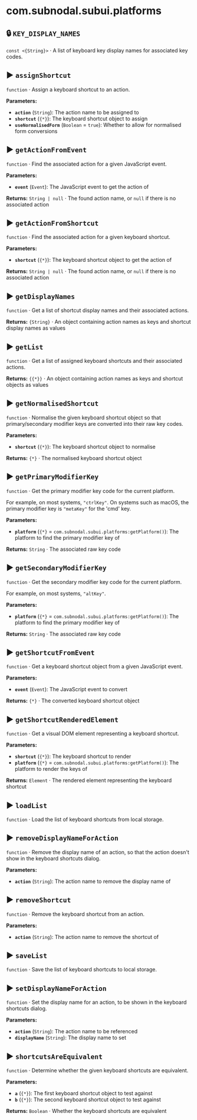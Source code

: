 # com.subnodal.subui.platforms
## 🔒️ `KEY_DISPLAY_NAMES`
`const <{String}>` · A list of keyboard key display names for associated key codes.

## ▶️ `assignShortcut`
`function` · Assign a keyboard shortcut to an action.

**Parameters:**
* **`action`** (`String`): The action name to be assigned to
* **`shortcut`** (`{*}`): The keyboard shortcut object to assign
* **`useNormalisedForm`** (`Boolean` = `true`): Whether to allow for normalised form conversions

## ▶️ `getActionFromEvent`
`function` · Find the associated action for a given JavaScript event.

**Parameters:**
* **`event`** (`Event`): The JavaScript event to get the action of

**Returns:** `String | null` · The found action name, or `null` if there is no associated action

## ▶️ `getActionFromShortcut`
`function` · Find the associated action for a given keyboard shortcut.

**Parameters:**
* **`shortcut`** (`{*}`): The keyboard shortcut object to get the action of

**Returns:** `String | null` · The found action name, or `null` if there is no associated action

## ▶️ `getDisplayNames`
`function` · Get a list of shortcut display names and their associated actions.

**Returns:** `{String}` · An object containing action names as keys and shortcut display names as values

## ▶️ `getList`
`function` · Get a list of assigned keyboard shortcuts and their associated actions.

**Returns:** `{{*}}` · An object containing action names as keys and shortcut objects as values

## ▶️ `getNormalisedShortcut`
`function` · Normalise the given keyboard shortcut object so that primary/secondary modifier keys are converted into their raw key codes.

**Parameters:**
* **`shortcut`** (`{*}`): The keyboard shortcut object to normalise

**Returns:** `{*}` · The normalised keyboard shortcut object

## ▶️ `getPrimaryModifierKey`
`function` · Get the primary modifier key code for the current platform. 

For example, on most systems, `"ctrlKey"`. On systems such as macOS,
the primary modifier key is `"metaKey"` for the 'cmd' key.

**Parameters:**
* **`platform`** (`{*}` = `com.subnodal.subui.platforms:getPlatform()`): The platform to find the primary modifier key of

**Returns:** `String` · The associated raw key code

## ▶️ `getSecondaryModifierKey`
`function` · Get the secondary modifier key code for the current platform. 

For example, on most systems, `"altKey"`.

**Parameters:**
* **`platform`** (`{*}` = `com.subnodal.subui.platforms:getPlatform()`): The platform to find the primary modifier key of

**Returns:** `String` · The associated raw key code

## ▶️ `getShortcutFromEvent`
`function` · Get a keyboard shortcut object from a given JavaScript event.

**Parameters:**
* **`event`** (`Event`): The JavaScript event to convert

**Returns:** `{*}` · The converted keyboard shortcut object

## ▶️ `getShortcutRenderedElement`
`function` · Get a visual DOM element representing a keyboard shortcut.

**Parameters:**
* **`shortcut`** (`{*}`): The keyboard shortcut to render
* **`platform`** (`{*}` = `com.subnodal.subui.platforms:getPlatform()`): The platform to render the keys of

**Returns:** `Element` · The rendered element representing the keyboard shortcut

## ▶️ `loadList`
`function` · Load the list of keyboard shortcuts from local storage.

## ▶️ `removeDisplayNameForAction`
`function` · Remove the display name of an action, so that the action doesn't show in the keyboard shortcuts dialog.

**Parameters:**
* **`action`** (`String`): The action name to remove the display name of

## ▶️ `removeShortcut`
`function` · Remove the keyboard shortcut from an action.

**Parameters:**
* **`action`** (`String`): The action name to remove the shortcut of

## ▶️ `saveList`
`function` · Save the list of keyboard shortcuts to local storage.

## ▶️ `setDisplayNameForAction`
`function` · Set the display name for an action, to be shown in the keyboard shortcuts dialog.

**Parameters:**
* **`action`** (`String`): The action name to be referenced
* **`displayName`** (`String`): The display name to set

## ▶️ `shortcutsAreEquivalent`
`function` · Determine whether the given keyboard shortcuts are equivalent.

**Parameters:**
* **`a`** (`{*}`): The first keyboard shortcut object to test against
* **`b`** (`{*}`): The second keyboard shortcut object to test against

**Returns:** `Boolean` · Whether the keyboard shortcuts are equivalent